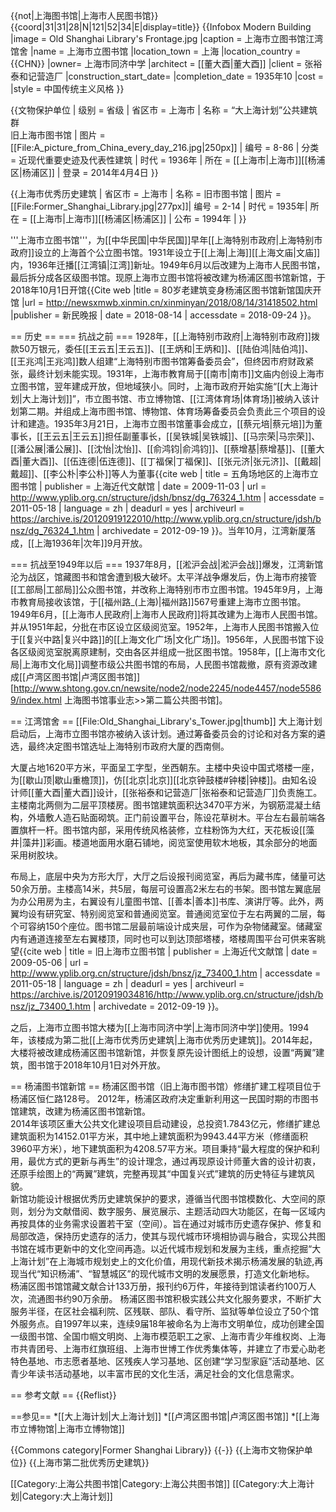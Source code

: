 {{not|上海图书馆|上海市人民图书馆}}
{{coord|31|31|28|N|121|52|34|E|display=title}}
{{Infobox Modern Building
|image             = Old Shanghai Library's Frontage.jpg
|caption           = 上海市立图书馆江湾馆舍
|name              = 上海市立图书馆
|location_town     = 上海
|location_country  = {{CHN}}
|owner= 上海市同济中学
|architect         = [[董大酉|董大酉]]
|client            = 张裕泰和记营造厂
|construction_start_date= 
|completion_date   = 1935年10
|cost              = 
|style             = 中国传统主义风格
}}

{{文物保护单位
| 级别 = 省级
| 省区市 = 上海市
| 名称 = “大上海计划”公共建筑群<br>旧上海市图书馆
| 图片 = [[File:A_picture_from_China_every_day_216.jpg|250px]]
| 编号 = 8-86
| 分类 = 近现代重要史迹及代表性建筑
| 时代 = 1936年
| 所在 = [[上海市|上海市]][[杨浦区|杨浦区]]
| 登录 = 2014年4月4日
}}

{{上海市优秀历史建筑 |
省区市 = 上海市 |
名称 = 旧市图书馆 |
图片 = [[File:Former_Shanghai_Library.jpg|277px]]|
编号 = 2-14 |
时代 = 1935年|
所在 = [[上海市|上海市]][[杨浦区|杨浦区]] |
公布 = 1994年 |
}}

'''上海市立图书馆'''，为[[中华民国|中华民国]]早年[[上海特别市政府|上海特别市政府]]设立的上海首个公立图书馆。1931年设立于[[上海|上海]][[上海文庙|文庙]]内，1936年迁播[[江湾镇|江湾]]新址。1949年6月以后改建为上海市人民图书馆，最后拆分成各区级图书馆。现原上海市立图书馆将被改建为杨浦区图书馆新馆，于2018年10月1日开馆<ref name="新闻晚报">{{Cite web |title = 80岁老建筑变身杨浦区图书馆新馆国庆开馆 |url = http://newsxmwb.xinmin.cn/xinminyan/2018/08/14/31418502.html |publisher = 新民晚报 | date = 2018-08-14 | accessdate = 2018-09-24 }}</ref>。

== 历史 ==
=== 抗战之前 ===
1928年，[[上海特别市政府|上海特别市政府]]拨款50万银元，委任[[王云五|王云五]]、[[王炳和|王炳和]]、[[陆伯鸿|陆伯鸿]]、[[王兆鸿|王兆鸿]]数人组建“上海特别市图书馆筹备委员会”，但终因市府财政紧张，最终计划未能实现。1931年，上海市教育局于[[南市|南市]]文庙内创设上海市立图书馆，翌年建成开放，但地域狭小。同时，上海市政府开始实施“[[大上海计划|大上海计划]]”，市立图书馆、市立博物馆、[[江湾体育场|体育场]]被纳入该计划第二期。并组成上海市图书馆、博物馆、体育场筹备委员会负责此三个项目的设计和建造。1935年3月21日，上海市立图书馆董事会成立，[[蔡元培|蔡元培]]为董事长，[[王云五|王云五]]担任副董事长，[[吴铁城|吴铁城]]、[[马宗荣|马宗荣]]、[[潘公展|潘公展]]、[[沈怡|沈怡]]、[[俞鸿钧|俞鸿钧]]、[[蔡增基|蔡增基]]、[[董大酉|董大酉]]、[[伍连德|伍连德]]、[[丁福保|丁福保]]、[[张元济|张元济]]、[[戴超|戴超]]、[[李公朴|李公朴]]等人为董事<ref>{{cite web | title = 五角场地区的上海市立图书馆 | publisher = 上海近代文献馆 | date = 2009-11-03 | url = http://www.yplib.org.cn/structure/jdsh/bnsz/dg_76324_1.htm | accessdate = 2011-05-18 | language = zh | deadurl = yes | archiveurl = https://archive.is/20120919122010/http://www.yplib.org.cn/structure/jdsh/bnsz/dg_76324_1.htm | archivedate = 2012-09-19 }}</ref>。当年10月，江湾新厦落成，[[上海1936年|次年]]9月开放。

=== 抗战至1949年以后 ===
1937年8月，[[淞沪会战|淞沪会战]]爆发，江湾新馆沦为战区，馆藏图书和馆舍遭到极大破坏。太平洋战争爆发后，伪上海市府接管[[工部局|工部局]]公众图书馆，并改称上海特别市市立图书馆。1945年9月，上海市教育局接收该馆，于[[福州路_(上海)|福州路]]567号重建上海市立图书馆。1949年6月，[[上海市人民政府|上海市人民政府]]将其改建为上海市人民图书馆。并从1951年起，分批在市区设立区级阅览室。1952年，上海市人民图书馆搬入位于[[复兴中路|复兴中路]]的[[上海文化广场|文化广场]]。1956年，人民图书馆下设各区级阅览室脱离原建制，交由各区并组成一批区图书馆。1958年，[[上海市文化局|上海市文化局]]调整市级公共图书馆的布局，人民图书馆裁撤，原有资源改建成[[卢湾区图书馆|卢湾区图书馆]]<ref>[http://www.shtong.gov.cn/newsite/node2/node2245/node4457/node55869/index.html 上海图书馆事业志>>第二篇公共图书馆]</ref>。

== 江湾馆舍 ==
[[File:Old_Shanghai_Library's_Tower.jpg|thumb]]
大上海计划启动后，上海市立图书馆亦被纳入该计划。通过筹备委员会的讨论和对各方案的遴选，最终决定图书馆选址上海特别市政府大厦的西南侧。

大厦占地1620平方米，平面呈工字型，坐西朝东。主楼中央设中国式塔楼一座，为[[歇山顶|歇山重檐顶]]，仿[[北京|北京]][[北京钟鼓楼#钟楼|钟楼]]。由知名设计师[[董大酉|董大酉]]设计，[[张裕泰和记营造厂|张裕泰和记营造厂]]负责施工。主楼南北两侧为二层平顶楼房。图书馆建筑面积达3470平方米，为钢筋混凝土结构，外墙敷人造石贴面砌筑。正门前设置平台，陈设花草树木。平台左右最前端各置旗杆一杆。图书馆内部，采用传统风格装修，立柱粉饰为大红，天花板设[[藻井|藻井]]彩画。楼道地面用水磨石铺地，阅览室使用软木地板，其余部分的地面采用树胶块。

布局上，底层中央为方形大厅，大厅之后设报刊阅览室，再后为藏书库，储量可达50余万册。主楼高14米，共5层，每层可设置高2米左右的书架。图书馆左翼底层为办公用房为主，右翼设有儿童图书馆、[[善本|善本]]书库、演讲厅等。此外，两翼均设有研究室、特别阅览室和普通阅览室。普通阅览室位于左右两翼的二层，每个可容纳150个座位。图书馆二层最前端设计成夹层，可作为杂物储藏室。储藏室内有通道连接至左右翼楼顶，同时也可以到达顶部塔楼，塔楼周围平台可供来客眺望<ref>{{cite web | title = 旧上海市立图书馆 | publisher = 上海近代文献馆 | date = 2009-05-06 | url = http://www.yplib.org.cn/structure/jdsh/bnsz/jz_73400_1.htm | accessdate = 2011-05-18 | language = zh | deadurl = yes | archiveurl = https://archive.is/20120919034816/http://www.yplib.org.cn/structure/jdsh/bnsz/jz_73400_1.htm | archivedate = 2012-09-19 }}</ref>。

之后，上海市立图书馆大楼为[[上海市同济中学|上海市同济中学]]使用。1994年，该楼成为第二批[[上海市优秀历史建筑|上海市优秀历史建筑]]。2014年起，大楼将被改建成杨浦区图书馆新馆，并恢复原先设计图纸上的设想，设置“两翼”建筑，图书馆于2018年10月1日对外开放。

== 杨浦图书馆新馆 ==
杨浦区图书馆（旧上海市图书馆）修缮扩建工程项目位于杨浦区恒仁路128号。
2012年，杨浦区政府决定重新利用这一民国时期的市图书馆建筑，改建为杨浦区图书馆新馆。  
2014年该项区重大公共文化建设项目启动建设，总投资1.7843亿元，修缮扩建总建筑面积为14152.01平方米，其中地上建筑面积为9943.44平方米（修缮面积3960平方米），地下建筑面积为4208.57平方米。项目秉持“最大程度的保护和利用，最优方式的更新与再生”的设计理念，通过再现原设计师董大酋的设计初衷，还原手绘图上的“两翼”建筑，完整再现其“中国复兴式”建筑的历史特征与建筑风貌。  
新馆功能设计根据优秀历史建筑保护的要求，遵循当代图书馆模数化、大空间的原则，划分为文献借阅、数字服务、展览展示、主题活动四大功能区，在每一区域内再按具体的业务需求设置若干室（空间）。旨在通过对城市历史遗存保护、修复和局部改造，保持历史遗存的活力，使其与现代城市环境相协调与融合，实现公共图书馆在城市更新中的文化空间再造。以近代城市规划和发展为主线，重点挖掘“大上海计划”在上海城市规划史上的文化价值，用现代新技术揭示杨浦发展的轨迹,再现当代“知识杨浦”、“智慧城区”的现代城市文明的发展愿景，打造文化新地标。  
杨浦区图书馆馆藏文献合计133万册，报刊约6万件，年接待到馆读者约100万人次，流通图书约90万余册。
杨浦区图书馆积极实践公共文化服务要求，不断扩大服务半径，在区社会福利院、区残联、部队、看守所、监狱等单位设立了50个馆外服务点。自1997年以来，连续9届18年被命名为上海市文明单位，成功创建全国一级图书馆、全国巾帼文明岗、上海市模范职工之家、上海市青少年维权岗、上海市共青团号、上海市红旗班组、上海市世博工作优秀集体等，并建立了市爱心助老特色基地、市志愿者基地、区残疾人学习基地、区创建“学习型家庭”活动基地、区青少年读书活动基地，以丰富市民的文化生活，满足社会的文化信息需求。

== 参考文献 ==
{{Reflist}}

==参见==
*[[大上海计划|大上海计划]]
*[[卢湾区图书馆|卢湾区图书馆]]
*[[上海市立博物馆|上海市立博物馆]]

{{Commons category|Former Shanghai Library}}
{{-}}
{{上海市文物保护单位}}
{{上海市第二批优秀历史建筑}}

[[Category:上海公共图书馆|Category:上海公共图书馆]]
[[Category:大上海计划|Category:大上海计划]]